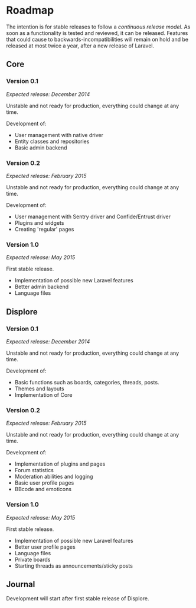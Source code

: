 # Roadmap
The intention is for stable releases to follow a *continuous release model*. As soon as a functionality is tested and reviewed, it can be released. Features that could cause to backwards-incompatibilities will remain on hold and be released at most twice a year, after a new release of Laravel.

## Core

### Version 0.1
*Expected release: December 2014*

Unstable and not ready for production, everything could change at any time.

Development of:

* User management with native driver
* Entity classes and repositories
* Basic admin backend

### Version 0.2
*Expected release: February 2015*

Unstable and not ready for production, everything could change at any time.

Development of:

* User management with Sentry driver and Confide/Entrust driver
* Plugins and widgets
* Creating 'regular' pages

### Version 1.0
*Expected release: May 2015*

First stable release.

* Implementation of possible new Laravel features
* Better admin backend
* Language files

## Displore

### Version 0.1
*Expected release: December 2014*

Unstable and not ready for production, everything could change at any time.

Development of:

* Basic functions such as boards, categories, threads, posts.
* Themes and layouts
* Implementation of Core

### Version 0.2
*Expected release: February 2015*

Unstable and not ready for production, everything could change at any time.

Development of:

* Implementation of plugins and pages
* Forum statistics
* Moderation abilities and logging
* Basic user profile pages
* BBcode and emoticons

### Version 1.0
*Expected release: May 2015*

First stable release.

* Implementation of possible new Laravel features
* Better user profile pages
* Language files
* Private boards
* Starting threads as announcements/sticky posts

## Journal
Development will start after first stable release of Displore.